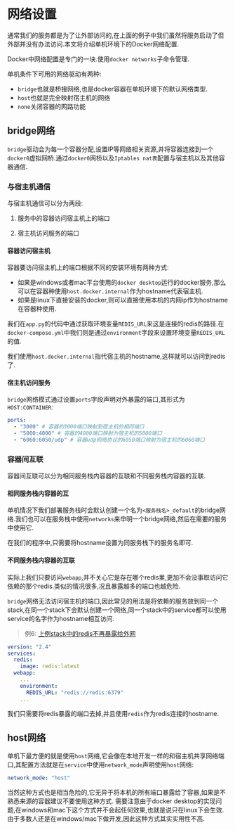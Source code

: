 # 网络设置

通常我们的服务都是为了让外部访问的,在上面的例子中我们虽然将服务启动了但外部并没有办法访问.本文将介绍单机环境下的Docker网络配置.

Docker中网络配置是专门的一块.使用`docker networks`子命令管理.

单机条件下可用的网络驱动有两种:

+ `bridge`也就是桥接网络,也是docker容器在单机环境下的默认网络类型.
+ `host`也就是完全映射宿主机的网络
+ `none`关闭容器的网路功能

## bridge网络

`bridge`驱动会为每一个容器分配,设置IP等网络相关资源,并将容器连接到一个`docker0`虚拟网桥.通过`docker0`网桥以及`Iptables nat表`配置与宿主机以及其他容器通信.

### 与宿主机通信

与宿主机通信可以分为两段:

1. 服务中的容器访问宿主机上的端口

1. 宿主机访问服务的端口

#### 容器访问宿主机

容器要访问宿主机上的端口根据不同的安装环境有两种方式:

+ 如果是windows或者mac平台使用的`docker desktop`运行的docker服务,那么可以在容器种使用`host.docker.internal`作为hostname代表宿主机.
+ 如果是linux下直接安装的docker,则可以直接使用本机的内网ip作为hostname在容器种使用.

我们在`app.py`的代码中通过获取环境变量`REDIS_URL`来这是连接的redis的路径.在`docker-compose.yml`中我们则是通过`environment`字段来设置环境变量`REDIS_URL`的值.

我们使用`host.docker.internal`指代宿主机的hostname,这样就可以访问到redis了.

#### 宿主机访问服务

`bridge`网络模式通过设置`ports`字段声明对外暴露的端口,其形式为`HOST:CONTAINER`:

```yml
ports:
  - "3000" # 容器的3000端口映射到宿主机的相同端口
  - "5000:4000" # 容器的4000端口映射为宿主机的5000端口
  - "6060:6050/udp" # 容器udp网络协议的6050端口映射为宿主机的6060端口
```

### 容器间互联

容器间互联可以分为相同服务栈内容器的互联和不同服务栈内容器的互联.

#### 相同服务栈内容器的互

单机情况下我们部署服务栈时会默认创建一个名为`<服务栈名>_default`的bridge网络.我们也可以在服务栈中使用`networks`来申明一个bridge网络,然后在需要的服务中使用它.

在我们的程序中,只需要将hostname设置为同服务栈下的服务名即可.

#### 不同服务栈内容器的互联

实际上我们只要访问`webapp`,并不关心它是存在哪个redis里,更加不会没事取访问它依赖的那个redis.类似的情况很多,况且暴露越多的端口也越危险.

`bridge`网络无法访问宿主机的端口,因此常见的用法是将依赖的服务放到同一个stack,在同一个stack下会默认创建一个网络,同一个stack中的service都可以使用service的名字作为hostname相互访问.

> 例6: [上例stack中的redis不再暴露给外网](https://github.com/hsz1273327/TutorialForDocker/tree/helloworld-with-redis-connect)

```yml
version: "2.4"
services:
  redis: 
    image: redis:latest
  webapp:
    ...
    environment: 
      REDIS_URL: "redis://redis:6379"
    ...
```
我们只需要将redis暴露的端口去掉,并且使用`redis`作为redis连接的hostname.




## host网络

单机下最方便的就是使用`host`网络,它会像在本地开发一样的和宿主机共享网络端口,其配置方法就是在`service`中使用`network_mode`声明使用`host`网络:

```yml
network_mode: "host"
```

当然这种方式也是相当危险的,它无异于将本机的所有端口暴露给了容器,如果是不熟悉来源的容器建议不要使用这种方式.
需要注意由于docker desktop的实现问题,在windows和mac下这个方式并不会起任何效果,也就是说只在linux下会生效.由于多数人还是在windows/mac下做开发,因此这种方式其实实用性不高.

